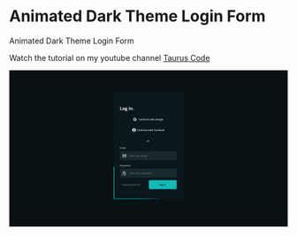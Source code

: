 # Animated Dark Theme Login Form
Animated Dark Theme Login Form

Watch the tutorial on my youtube channel [Taurus Code](https://youtu.be/QGJviLsuj7c)


![](./preview.png)


